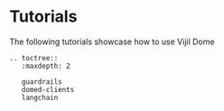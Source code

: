 # Tutorials

The following tutorials showcase how to use Vijil Dome 

```{eval-rst}
.. toctree::
   :maxdepth: 2

   guardrails
   domed-clients
   langchain
```